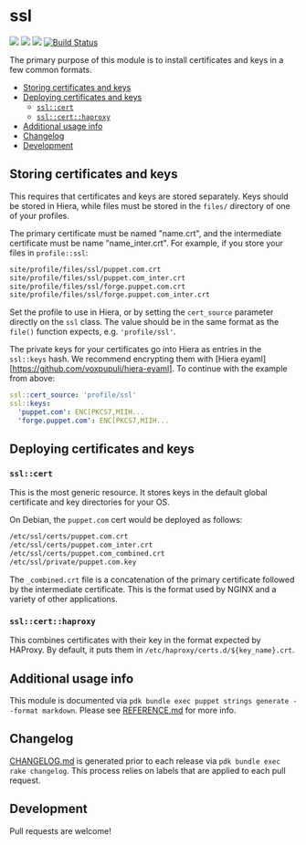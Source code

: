 # ssl

![](https://img.shields.io/puppetforge/pdk-version/ploperations/ssl.svg?style=popout)
![](https://img.shields.io/puppetforge/v/ploperations/ssl.svg?style=popout)
![](https://img.shields.io/puppetforge/dt/ploperations/ssl.svg?style=popout)
[![Build Status](https://travis-ci.org/ploperations/ploperations-ssl.svg?branch=master)](https://travis-ci.com/ploperations/ploperations-ssl)

The primary purpose of this module is to install certificates and keys in a few common formats.

- [Storing certificates and keys](#storing-certificates-and-keys)
- [Deploying certificates and keys](#deploying-certificates-and-keys)
  - [`ssl::cert`](#sslcert)
  - [`ssl::cert::haproxy`](#sslcerthaproxy)
- [Additional usage info](#additional-usage-info)
- [Changelog](#changelog)
- [Development](#development)

## Storing certificates and keys

This requires that certificates and keys are stored separately. Keys should be stored in Hiera, while files must be stored in the `files/` directory of one of your profiles.

The primary certificate must be named "name.crt", and the intermediate certificate must be name "name_inter.crt". For example, if you store your files in `profile::ssl`:

```bash
site/profile/files/ssl/puppet.com.crt
site/profile/files/ssl/puppet.com_inter.crt
site/profile/files/ssl/forge.puppet.com.crt
site/profile/files/ssl/forge.puppet.com_inter.crt
```

Set the profile to use in Hiera, or by setting the `cert_source` parameter directly on the `ssl` class. The value should be in the same format as the `file()` function expects, e.g. `'profile/ssl'`.

The private keys for your certificates go into Hiera as entries in the `ssl::keys` hash. We recommend encrypting them with [Hiera eyaml][https://github.com/voxpupuli/hiera-eyaml]. To continue with the example from above:

```yaml
ssl::cert_source: 'profile/ssl'
ssl::keys:
  'puppet.com': ENC[PKCS7,MIIH...
  'forge.puppet.com': ENC[PKCS7,MIIH...
```

## Deploying certificates and keys

### `ssl::cert`

This is the most generic resource. It stores keys in the default global certificate and key directories for your OS.

On Debian, the `puppet.com` cert would be deployed as follows:

```bash
/etc/ssl/certs/puppet.com.crt
/etc/ssl/certs/puppet.com_inter.crt
/etc/ssl/certs/puppet.com_combined.crt
/etc/ssl/private/puppet.com.key
```

The `_combined.crt` file is a concatenation of the primary certificate followed by the intermediate certificate. This is the format used by NGINX and a variety of other applications.

### `ssl::cert::haproxy`

This combines certificates with their key in the format expected by HAProxy. By default, it puts them in `/etc/haproxy/certs.d/${key_name}.crt`.

## Additional usage info

This module is documented via `pdk bundle exec puppet strings generate --format markdown`. Please see [REFERENCE.md](REFERENCE.md) for more info.

## Changelog

[CHANGELOG.md](CHANGELOG.md) is generated prior to each release via `pdk bundle exec rake changelog`. This process relies on labels that are applied to each pull request.

## Development

Pull requests are welcome!
